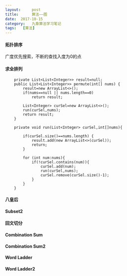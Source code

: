 ```yaml
---
layout:     post
title:      算法——图
date:  2017-10-15
category:   九章算法学习笔记
tags:   [算法]
---
```

#### 拓扑排序
广度优先搜索，不断的查找入度为0的点
#### 求全排列
```
    private List<List<Integer>> result=null;
    public List<List<Integer>> permute(int[] nums) {
        result=new ArrayList<>();
        if(nums==null || nums.length==0)
            return result;

        List<Integer> curSel=new ArrayList<>();
        run(curSel,nums);
        return result;
    }

    private void run(List<Integer> curSel,int[]nums){

        if(curSel.size()==nums.length) {
            result.add(new ArrayList<>(curSel));
            return;
        }

        for (int num:nums){
            if(!curSel.contains(num)){
                curSel.add(num);
                run(curSel,nums);
                curSel.remove(curSel.size()-1);
            }
        }
    }
```
#### 八皇后
####  Subset2
####  回文切分
#### Combination Sum
#### Combination Sum2
#### Word Ladder
#### Word Ladder2


